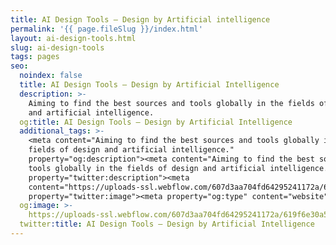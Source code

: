 ```yaml
---
title: AI Design Tools – Design by Artificial intelligence
permalink: '{{ page.fileSlug }}/index.html'
layout: ai-design-tools.html
slug: ai-design-tools
tags: pages
seo:
  noindex: false
  title: AI Design Tools – Design by Artificial Intelligence
  description: >-
    Aiming to find the best sources and tools globally in the fields of design
    and artificial intelligence.
  og:title: AI Design Tools – Design by Artificial Intelligence
  additional_tags: >-
    <meta content="Aiming to find the best sources and tools globally in the
    fields of design and artificial intelligence."
    property="og:description"><meta content="Aiming to find the best sources and
    tools globally in the fields of design and artificial intelligence."
    property="twitter:description"><meta
    content="https://uploads-ssl.webflow.com/607d3aa704fd64295241172a/619f6e30a59fba2f01e0f6d8_aiwebc2x.png"
    property="twitter:image"><meta property="og:type" content="website">
  og:image: >-
    https://uploads-ssl.webflow.com/607d3aa704fd64295241172a/619f6e30a59fba2f01e0f6d8_aiwebc2x.png
  twitter:title: AI Design Tools – Design by Artificial Intelligence
---
```



